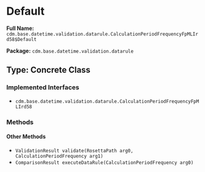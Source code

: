 # Default

**Full Name:** `cdm.base.datetime.validation.datarule.CalculationPeriodFrequencyFpMLIrd58$Default`

**Package:** `cdm.base.datetime.validation.datarule`

## Type: Concrete Class

### Implemented Interfaces

- `cdm.base.datetime.validation.datarule.CalculationPeriodFrequencyFpMLIrd58`

### Methods

#### Other Methods

- `ValidationResult validate(RosettaPath arg0, CalculationPeriodFrequency arg1)`
- `ComparisonResult executeDataRule(CalculationPeriodFrequency arg0)`

